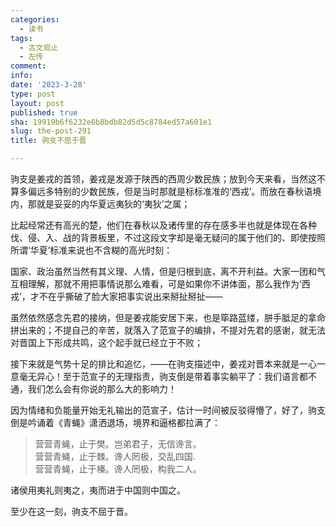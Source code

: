 ```yaml
---
categories:
  - 读书
tags:
  - 古文观止
  - 左传
comment: 
info: 
date: '2023-3-28'
type: post
layout: post
published: true
sha: 19919b6f6232e6b8bdb82d5d5c8784ed57a601e1
slug: the-post-291
title: 驹支不屈于晋

---
```

驹支是姜戎的首领，姜戎是发源于陕西的西周少数民族；放到今天来看，当然这不算多偏远多特别的少数民族，但是当时那就是标标准准的‘西戎’。而放在春秋语境内，那就是妥妥的内华夏远夷狄的‘夷狄’之属；

比起经常还有高光的楚，他们在春秋以及诸传里的存在感多半也就是体现在各种伐、侵、入、战的背景板里，不过这段文字却是毫无疑问的属于他们的、即使按照所谓‘华夏’标准来说也不含糊的高光时刻：

国家、政治虽然当然有其义理、人情，但是归根到底，离不开利益。大家一团和气互相理解，那就不用把事情说那么难看，可是如果你不讲体面，那么我作为‘西戎’，才不在乎撕破了脸大家把事实说出来掰扯掰扯——

虽然依然感念先君的接纳，但是姜戎能安居下来，也是筚路蓝缕，胼手胝足的拿命拼出来的；不提自己的辛苦，就落入了范宣子的编排，不提对先君的感谢，就无法对晋国上下形成共鸣，这个起手就已经立于不败；

接下来就是气势十足的排比和追忆，——在驹支描述中，姜戎对晋本来就是一心一意毫无异心！至于范宣子的无理指责，驹支倒是带着事实躺平了：我们语言都不通，我们怎么会有你说的那么大的影响力！

因为情绪和负能量开始无礼输出的范宣子，估计一时间被反驳得懵了，好了，驹支倒是吟诵着《青蝇》潇洒退场，境界和逼格都拉满了：
<blockquote>
营营青蝇，止于樊。岂弟君子，无信谗言。<br> 
营营青蝇，止于棘。谗人罔极，交乱四国.<br>
营营青蝇，止于榛。谗人罔极，构我二人。 
</blockquote>

诸侯用夷礼则夷之，夷而进于中国则中国之。

至少在这一刻，驹支不屈于晋。